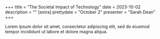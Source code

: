 +++
title = "The Societal Impact of Technology"
date = 2023-10-02
description = ""
[extra]
prettydate = "October 2"
presenter = "Sarah Dean"
+++

Lorem ipsum dolor sit amet, consectetur adipiscing elit, sed do eiusmod tempor incididunt ut labore et dolore magna aliqua.


